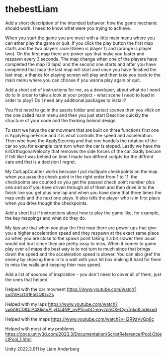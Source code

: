 # thebestLiam
Add a short description of the intended behavior, how the game mechanic should work. I need to know what were you trying to achieve.

When you start the game you are meet with a little main menu where you can ether play the game or quit. If you click the play button the first map starts and the two players race (Green is player 1) and (orange is player two). On the first map there are power ups that make you faster and respawn every 3 seconds. The map change when one of the players have completed the map (3 laps) and the second one starts and after you have completed that map the last map will start and once you have finished the last map, a thanks for playing screen will play and then take you back to the main menu where you can choose if you wanna play again or quit.  

Add a short set of instructions for me, as a developer, about what do I need do to in order to take a look at your project - what scene I need to load in order to play? Do I need any additional packages to install?

You first need to go in the assets folder and select scenes then you vlick on the one called main menu and then you just start
Describe quickly the structure of your code and the thinking behind design.

To start we have the car movment that are built on three functions first one is ApplyEngineForce and it is what controlls the speed and acceleration. Then whe have the ApplySteering and that one handels the rotation of the car so you for example cant turn when the car is stoped. Lastly we have the killOrthogonalVelocity that removes the side forces of the car. Sadly becuse if felt like I was behind on time I made two diffrent scripts for the diffrent cars and that is a decision I regret. 

My CarLapCounter works becuase I put multipule checkpoints on the map when you pass the check point in the right order from 1 to 11. the checkpoints are counted so you get the passed check point number plus one and so if you have driven through all of them and then drive in to the finish line you get plus one lap and when you have done that three times the map ends and the next one plays. It also tells the player who is in first place when you drive though the checkpoints.

Add a short list if instructions about how to play the game like, for example, the key mappings and what do they do.

My tips are that when you play the first map there are power ups that give you a higher acceleration speed and they respawn at the exact same place so when you are close to the spawn point taking it a bit slower then usual would not hurt since they are pretty easy to miss. When it comes to game play over all maps the best way is to not turn to much since that brings down the speed and the acceleration speed is slower. You can also gref the enemy by shoving them in to a wall with your hit box making it hard for them to miss the walls and keeping thier max speed. 

Add a list of sources of inspiration - you don't need to cover all of them, just the ones that helped.

Helped with the car movment 
https://www.youtube.com/watch?v=DVHcOS1E5OQ&t=2s

Helped with my laps 
https://www.youtube.com/watch?v=bA8CDIQiiP4&list=PLyDa4NP_nvPfmvbC-eqyzdhOXeCyhToko&index=6

Helped with the maps 
https://www.youtube.com/watch?v=i2R9zVvQp8c

Helped with most of my problems 
https://docs.unity3d.com/2023.3/Documentation/ScriptReference/Pool.ObjectPool_1.html 

Unity 2022.3.9f1
by Liam Anderberg 
